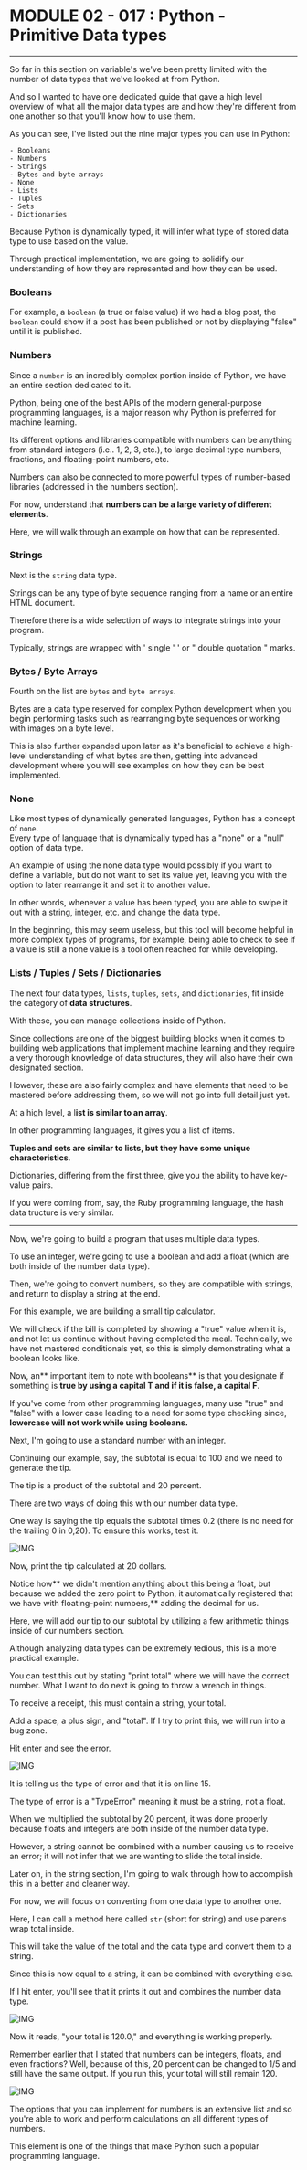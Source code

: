 # MODULE 02 - 017 : Python - Primitive Data types

***

So far in this section on variable's we've been pretty limited with the 
number of data types that we've looked at from Python.   

And so I wanted to have one dedicated guide that gave a high level overview of what all 
the major data types are and how they're different from one another so that you'll know how to use them.  

As you can see, I've listed out the nine major types you can use in Python:

```
- Booleans
- Numbers
- Strings
- Bytes and byte arrays
- None
- Lists
- Tuples
- Sets
- Dictionaries
```

Because Python is dynamically typed, it will infer what type of stored data type to use based on the value.  

 Through practical implementation, we are going to solidify our understanding of how they are represented and how they can be used.   

### Booleans

For example, a `boolean` (a true or false value) if we had a blog post, the `boolean` could show if a post has been published or not by displaying "false" until it is published.

### Numbers

Since a `number` is an incredibly complex portion inside of Python, we have an entire section dedicated to it.   

Python, being one of the best APIs of the modern general-purpose programming languages, is a major reason why Python is preferred for machine learning.   

Its different options and libraries compatible with numbers can be anything 
from standard integers (i.e.. 1, 2, 3, etc.), to large decimal type numbers, fractions, and floating-point numbers, etc.  

 Numbers can also be connected to more powerful types of number-based libraries (addressed in the numbers section).   

For now, understand that **numbers can be a large variety of different elements**.  

 Here, we will walk through an example on how that can be represented.

### Strings

Next is the `string` data type.   

Strings can be any type of byte sequence ranging from a name or an entire HTML document.   

Therefore there is a wide selection of ways to integrate strings into your program.   

Typically, strings are wrapped with ' single ' ' or " double quotation " marks.  

### Bytes / Byte Arrays

Fourth on the list are `bytes` and `byte arrays`.

Bytes are a data type reserved for complex Python development when you begin performing tasks such as rearranging byte sequences or working with images on a byte level.   

This is also further expanded upon later as it's beneficial to achieve a high-level understanding of what bytes are then, getting into advanced development where you will see examples on how they can be best implemented.  

### None

Like most types of dynamically generated languages, Python has a concept of `none`.  
 Every type of language that is dynamically typed has a "none" or a "null" option of data type.  

An example of using the none data type would possibly if you want to define a variable, but do not want to set its value yet, leaving you with the option to later rearrange it and set it to another value.  

In other words, whenever a value has been typed, you are able to swipe it out with a string, integer, etc. and change the data type.   

In the beginning, this may seem useless, but this tool will become helpful in more complex types of programs, for example, being able to check to see if a value is still a none value is a tool often reached for while 
developing.

### Lists / Tuples / Sets / Dictionaries

The next four data types, `lists`, `tuples`, `sets`, and `dictionaries`,
 fit inside the category of **data structures**.  

With these, you can manage collections inside of Python.   

Since collections are one of the biggest building blocks when it comes to building web applications that implement machine learning and they require a very thorough knowledge of data structures, they will also have their own designated section.   

However, these are also fairly complex and have elements that need to be  mastered before addressing them, so we will not go into full detail just yet.   

At a high level, a l**ist is similar to an array**.   

In other programming languages, it gives you a list of items.   

**Tuples and sets are similar to lists, but they have some unique characteristics**.   

Dictionaries, differing from the first three, give you the ability to have key-value pairs.   

If you were coming from, say, the Ruby programming language, the hash data tructure is very similar.  

***

Now, we're going to build a program that uses multiple data types.

To use an integer, we're going to use a boolean and add a float (which are both inside of the number data type).  

 Then, we're going to convert numbers, so they are compatible with strings, and return to display a string at the end.   

For this example, we are building a small tip calculator.   

We will check if the bill is completed by showing a "true" value when it is, and not let us continue without having completed the meal. Technically, we have not mastered conditionals yet, so this is simply demonstrating what a boolean looks like.   

Now, an** important item to note with booleans** is that you designate if something 
is **true by using a capital T and if it is false, a capital F**.   

If you've come from other programming languages, many use "true" and "false" with a
 lower case leading to a need for some type checking since, **lowercase will not work while using booleans.**

Next, I'm going to use a standard number with an integer.   

Continuing our example, say, the subtotal is equal to 100 and we need to generate 
the tip.   

The tip is a product of the subtotal and 20 percent.  

 There are two ways of doing this with our number data type.  

One way is saying the tip equals the subtotal times 0.2 (there is no need for the trailing 0 in 0,20). To ensure this works, test it.

![IMG](./02-017-IMG1.png)

Now, print the tip calculated at 20 dollars. 

 Notice how** we didn't mention anything about this being a float, but because we added the zero point to Python, it automatically registered that we have with 
floating-point numbers,** adding the decimal for us.   

Here, we will add our tip to our subtotal by utilizing a few arithmetic things inside of our numbers section.  

 Although analyzing data types can be extremely tedious, this is a more practical example.   

You can test this out by stating "print total" where we will have the correct number.   What I want to do next is going to throw a wrench in things.  

To receive a receipt, this must contain a string, your total.  

Add a space, a plus sign, and "total". If I try to print this, we will run into a bug zone.   

Hit enter and see the error.  

![IMG](02-017-IMG2.png)

It is telling us the type of error and that it is on line 15.   

The type of error is a "TypeError" meaning it must be a string, not a float.

 When we multiplied the subtotal by 20 percent, it was done properly because floats and integers are both inside of the number data type.   

However, a string cannot be combined with a number causing us to receive
 an error; it will not infer that we are wanting to slide the total inside.

Later on, in the string section, I'm going to walk through how to accomplish this in a better and cleaner way.   

For now, we will focus on converting from one data type to another one.

Here, I can call a method here called `str` (short for string) and use parens wrap total inside.  

This will take the value of the total and the data type and convert them to a string.  

Since this is now equal to a string, it can be combined with everything else. 

If I hit  enter, you'll see that it prints it out and combines the number data 
type.  

![IMG](./02-017-IMG3.png)

Now it reads, "your total is 120.0," and everything is working properly.  

 Remember earlier that I stated that numbers can be integers, floats, and even fractions? Well, because of this, 20 percent can be changed to 1/5 and still have the same output. If you run this, your total will still remain 120.

![IMG](./02-017-IMG4.png)

The options that you can implement for numbers is an extensive list and so you're able to work and perform calculations on all different types of numbers.   

This element is one of the things that make Python such a popular programming language.
